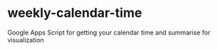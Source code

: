 # weekly-calendar-time
Google Apps Script for getting your calendar time and summarise for visualization
